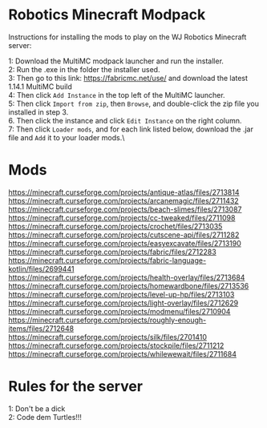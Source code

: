 # Robotics Minecraft Modpack
Instructions for installing the mods to play on the WJ Robotics Minecraft server:

1: Download the MultiMC modpack launcher and run the installer.\
2: Run the .exe in the folder the installer used.\
3: Then go to this link: https://fabricmc.net/use/ and download the latest 1.14.1 MultiMC build\
4: Then click `Add Instance` in the top left of the MultiMC launcher.\
5: Then click `Import from zip`, then `Browse`, and double-click the zip file you installed in step 3.\
6. Then click the instance and click `Edit Instance` on the right column.\
7: Then click `Loader mods`, and for each link listed below, download the .jar file and `Add` it to your loader mods.\

# Mods
https://minecraft.curseforge.com/projects/antique-atlas/files/2713814 <br/>
https://minecraft.curseforge.com/projects/arcanemagic/files/2711432<br/>
https://minecraft.curseforge.com/projects/beach-slimes/files/2713087<br/>
https://minecraft.curseforge.com/projects/cc-tweaked/files/2711098<br/>
https://minecraft.curseforge.com/projects/crochet/files/2713035<br/>
https://minecraft.curseforge.com/projects/cutscene-api/files/2711282<br/>
https://minecraft.curseforge.com/projects/easyexcavate/files/2713190<br/>
https://minecraft.curseforge.com/projects/fabric/files/2712283<br/>
https://minecraft.curseforge.com/projects/fabric-language-kotlin/files/2699441<br/>
https://minecraft.curseforge.com/projects/health-overlay/files/2713684<br/>
https://minecraft.curseforge.com/projects/homewardbone/files/2713536<br/>
https://minecraft.curseforge.com/projects/level-up-hp/files/2713103<br/>
https://minecraft.curseforge.com/projects/light-overlay/files/2712629<br/>
https://minecraft.curseforge.com/projects/modmenu/files/2710904<br/>
https://minecraft.curseforge.com/projects/roughly-enough-items/files/2712648<br/>
https://minecraft.curseforge.com/projects/silk/files/2701410<br/>
https://minecraft.curseforge.com/projects/stockpile/files/2711212<br/>
https://minecraft.curseforge.com/projects/whilewewait/files/2711684<br/>




# Rules for the server
1: Don't be a dick\
2: Code dem Turtles!!!
